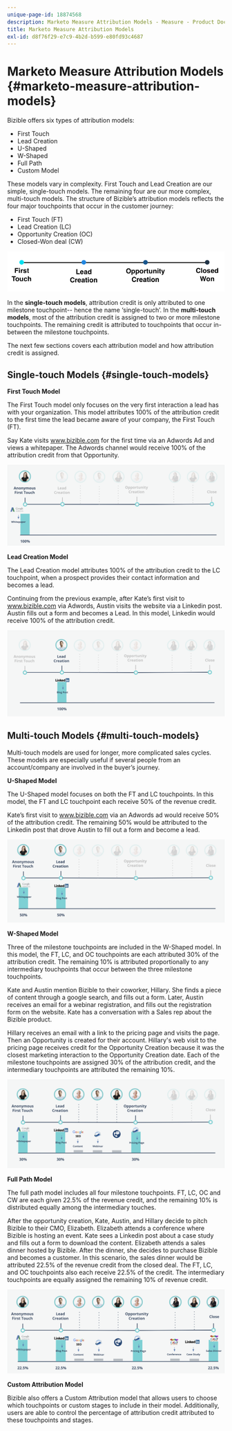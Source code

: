 ```yaml
---
unique-page-id: 18874568
description: Marketo Measure Attribution Models - Measure - Product Documentation
title: Marketo Measure Attribution Models
exl-id: d8f76f29-e7c9-4b2d-b599-e80fd93c4687
---
```

# Marketo Measure Attribution Models {#marketo-measure-attribution-models}

Bizible offers six types of attribution models:

* First Touch
* Lead Creation
* U-Shaped
* W-Shaped
* Full Path
* Custom Model

These models vary in complexity. First Touch and Lead Creation are our simple, single-touch models. The remaining four are our more complex, multi-touch models. The structure of Bizible’s attribution models reflects the four major touchpoints that occur in the customer journey:

* First Touch (FT)
* Lead Creation (LC)
* Opportunity Creation (OC)
* Closed-Won deal (CW)

![](assets/1-1.png)  
  
In the **single-touch models**, attribution credit is only attributed to one milestone touchpoint-- hence the name ‘single-touch’.
In the **multi-touch models**, most of the attribution credit is assigned to two or more milestone touchpoints. The remaining credit is attributed to touchpoints that occur in-between the milestone touchpoints.
  
The next few sections covers each attribution model and how attribution credit is assigned.

## Single-touch Models {#single-touch-models}

**First Touch Model** 
  
The First Touch model only focuses on the very first interaction a lead has with your organization. This model attributes 100% of the attribution credit to the first time the lead became aware of your company, the First Touch (FT).  
  
Say Kate visits www.bizible.com for the first time via an Adwords Ad and views a whitepaper. The Adwords channel would receive 100% of the attribution credit from that Opportunity.

![](assets/2.png)

**Lead Creation Model** 
  
The Lead Creation model attributes 100% of the attribution credit to the LC touchpoint, when a prospect provides their contact information and becomes a lead.
  
Continuing from the previous example, after Kate’s first visit to www.bizible.com via Adwords, Austin visits the website via a Linkedin post. Austin fills out a form and becomes a Lead. In this model, Linkedin would receive 100% of the attribution credit.

![](assets/3.png)

## Multi-touch Models {#multi-touch-models}

Multi-touch models are used for longer, more complicated sales cycles. These models are especially useful if several people from an account/company are involved in the buyer’s journey.  
  
**U-Shaped Model** 
  
The U-Shaped model focuses on both the FT and LC touchpoints. In this model, the FT and LC touchpoint each receive 50% of the revenue credit.  
  
Kate’s first visit to www.bizible.com via an Adwords ad would receive 50% of the attribution credit. The remaining 50% would be attributed to the Linkedin post that drove Austin to fill out a form and become a lead.

![](assets/4.png)  
  
**W-Shaped Model** 
  
Three of the milestone touchpoints are included in the W-Shaped model. In this model, the FT, LC, and OC touchpoints are each attributed 30% of the attribution credit. The remaining 10% is attributed proportionally to any intermediary touchpoints that occur between the three milestone touchpoints.  
  
Kate and Austin mention Bizible to their coworker, Hillary. She finds a piece of content through a google search, and fills out a form. Later, Austin receives an email for a webinar registration, and fills out the registration form on the website. Kate has a conversation with a Sales rep about the Bizible product.
  
Hillary receives an email with a link to the pricing page and visits the page. Then an Opportunity is created for their account. Hillary's web visit to the pricing page receives credit for the Opportunity Creation because it was the closest marketing interaction to the Opportunity Creation date. Each of the milestone touchpoints are assigned 30% of the attribution credit, and the intermediary touchpoints are attributed the remaining 10%.

![](assets/5.png)

**Full Path Model** 
  
The full path model includes all four milestone touchpoints. FT, LC, OC and CW are each given 22.5% of the revenue credit, and the remaining 10% is distributed equally among the intermediary touches.  
  
After the opportunity creation, Kate, Austin, and Hillary decide to pitch Bizible to their CMO, Elizabeth. Elizabeth attends a conference where Bizible is hosting an event. Kate sees a Linkedin post about a case study and fills out a form to download the content. Elizabeth attends a sales dinner hosted by Bizible. After the dinner, she decides to purchase Bizible and becomes a customer. In this scenario, the sales dinner would be attributed 22.5% of the revenue credit from the closed deal. The FT, LC, and OC touchpoints also each receive 22.5% of the credit. The intermediary touchpoints are equally assigned the remaining 10% of revenue credit.

![](assets/6.png)

**Custom Attribution Model** 
  
Bizible also offers a Custom Attribution model that allows users to choose which touchpoints or custom stages to include in their model. Additionally, users are able to control the percentage of attribution credit attributed to these touchpoints and stages.
